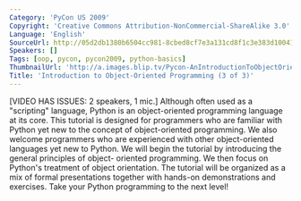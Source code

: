 ```yaml
---
Category: 'PyCon US 2009'
Copyright: 'Creative Commons Attribution-NonCommercial-ShareAlike 3.0'
Language: 'English'
SourceUrl: http://05d2db1380b6504cc981-8cbed8cf7e3a131cd8f1c3e383d10041.r93.cf2.rackcdn.com/pycon-us-2009/163_introduction-to-object-oriented-programming-3-of-3.mp4
Speakers: []
Tags: [oop, pycon, pycon2009, python-basics]
ThumbnailUrl: 'http://a.images.blip.tv/Pycon-AnIntroductionToObjectOrientedProgrammingPart003468-379.jpg'
Title: 'Introduction to Object-Oriented Programming (3 of 3)'
---
```

  
[VIDEO HAS ISSUES: 2 speakers, 1 mic.] Although often used as a "scripting"
language, Python is an object-oriented programming language at its core. This
tutorial is designed for programmers who are familiar with Python yet new to
the concept of object-oriented programming. We also welcome programmers who
are experienced with other object-oriented languages yet new to Python. We
will begin the tutorial by introducing the general principles of object-
oriented programming. We then focus on Python's treatment of object
orientation. The tutorial will be organized as a mix of formal presentations
together with hands-on demonstrations and exercises. Take your Python
programming to the next level!

